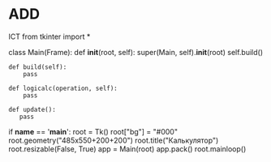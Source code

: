 # ADD
ICT 
from tkinter import *


class Main(Frame):
    def __init__(root, self):
        super(Main, self).__init__(root)
        self.build()

    def build(self):
        pass
 
    def logicalc(operation, self):
        pass

    def update():
       pass


if __name__ == '__main__':
    root = Tk()
    root["bg"] = "#000"
    root.geometry("485x550+200+200")
    root.title("Калькулятор")
    root.resizable(False, True)
    app = Main(root)
    app.pack()
    root.mainloop()
